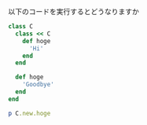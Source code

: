 以下のコードを実行するとどうなりますか
```ruby
class C
  class << C
    def hoge
      'Hi'
    end
  end

  def hoge
    'Goodbye'
  end
end

p C.new.hoge
```
